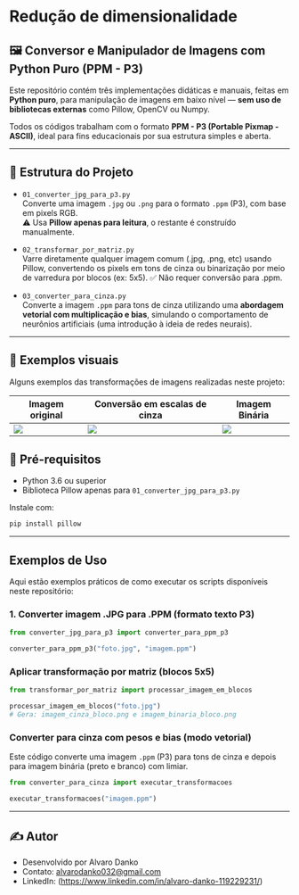 # Redução de dimensionalidade
## 🖼️ Conversor e Manipulador de Imagens com Python Puro (PPM - P3)

Este repositório contém três implementações didáticas e manuais, feitas em **Python puro**, para manipulação de imagens em baixo nível — **sem uso de bibliotecas externas** como Pillow, OpenCV ou Numpy.

Todos os códigos trabalham com o formato **PPM - P3 (Portable Pixmap - ASCII)**, ideal para fins educacionais por sua estrutura simples e aberta.

---

## 📁 Estrutura do Projeto

- `01_converter_jpg_para_p3.py`  
  Converte uma imagem `.jpg` ou `.png` para o formato `.ppm` (P3), com base em pixels RGB.  
  ⚠️ Usa **Pillow apenas para leitura**, o restante é construído manualmente.

- `02_transformar_por_matriz.py`  
  Varre diretamente qualquer imagem comum (.jpg, .png, etc) usando Pillow, convertendo os pixels em tons de cinza ou binarização por meio de varredura por blocos (ex: 5x5).
✅ Não requer conversão para .ppm.

- `03_converter_para_cinza.py`  
  Converte a imagem `.ppm` para tons de cinza utilizando uma **abordagem vetorial com multiplicação e bias**, simulando o comportamento de neurônios artificiais (uma introdução à ideia de redes neurais).

---
## 🧪 Exemplos visuais

Alguns exemplos das transformações de imagens realizadas neste projeto:

| Imagem original | Conversão em escalas de cinza | Imagem Binária |
|----------------|----------------------|--------------|
| ![](https://github.com/allvaret/Reducao_de_dimensionalidade/blob/main/images/Corvette.webp) | ![](https://github.com/allvaret/Reducao_de_dimensionalidade/blob/main/images/Corvette.JPG_Cinza.png) | ![](https://github.com/allvaret/Reducao_de_dimensionalidade/blob/main/images/Corvette.JPG_Binaria.png) |


## 📌 Pré-requisitos

- Python 3.6 ou superior
- Biblioteca Pillow apenas para `01_converter_jpg_para_p3.py`

Instale com:

```bash
pip install pillow
```
---

## Exemplos de Uso

Aqui estão exemplos práticos de como executar os scripts disponíveis neste repositório:

###  1. Converter imagem .JPG para .PPM (formato texto P3)

```python
from converter_jpg_para_p3 import converter_para_ppm_p3

converter_para_ppm_p3("foto.jpg", "imagem.ppm")
```
### Aplicar transformação por matriz (blocos 5x5)
```python
from transformar_por_matriz import processar_imagem_em_blocos

processar_imagem_em_blocos("foto.jpg")
# Gera: imagem_cinza_bloco.png e imagem_binaria_bloco.png
```
### Converter para cinza com pesos e bias (modo vetorial)

Este código converte uma imagem `.ppm` (P3) para tons de cinza e depois para imagem binária (preto e branco) com limiar.
```python
from converter_para_cinza import executar_transformacoes

executar_transformacoes("imagem.ppm")

```
---


## ✍️ Autor
- Desenvolvido por Alvaro Danko
- Contato: alvarodanko032@gmail.com
- LinkedIn: (https://www.linkedin.com/in/alvaro-danko-119229231/)
